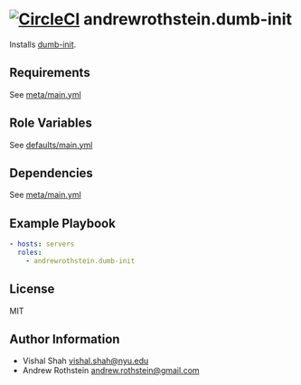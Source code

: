 [![CircleCI](https://circleci.com/gh/andrewrothstein/ansible-dumb-init.svg?style=svg)](https://circleci.com/gh/andrewrothstein/ansible-dumb-init)
andrewrothstein.dumb-init
===========================

Installs [dumb-init](https://github.com/Yelp/dumb-init).


Requirements
------------

See [meta/main.yml](meta/main.yml)

Role Variables
--------------

See [defaults/main.yml](defaults/main.yml)

Dependencies
------------

See [meta/main.yml](meta/main.yml)

Example Playbook
----------------

```yml
- hosts: servers
  roles:
    - andrewrothstein.dumb-init
```

License
-------

MIT

Author Information
------------------
* Vishal Shah <vishal.shah@nyu.edu>
* Andrew Rothstein <andrew.rothstein@gmail.com>
